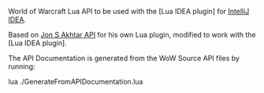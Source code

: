 World of Warcraft Lua API to be used with the [Lua IDEA plugin] for [IntelliJ IDEA](https://www.jetbrains.com/idea/).

Based on [Jon S Akhtar API](https://bitbucket.org/sylvanaar2/idlua-sdk-world-of-warcraft/wiki/Home) for his own Lua plugin, modified to work with the [Lua IDEA plugin].

The API Documentation is generated from the WoW Source API files by running:

lua ./GenerateFromAPIDocumentation.lua